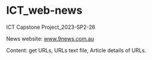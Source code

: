 # ICT_web-news
ICT Capstone Project_2023-SP2-26

News website: www.9news.com.au

Content: get URLs, URLs text file, Article details of URLs.
